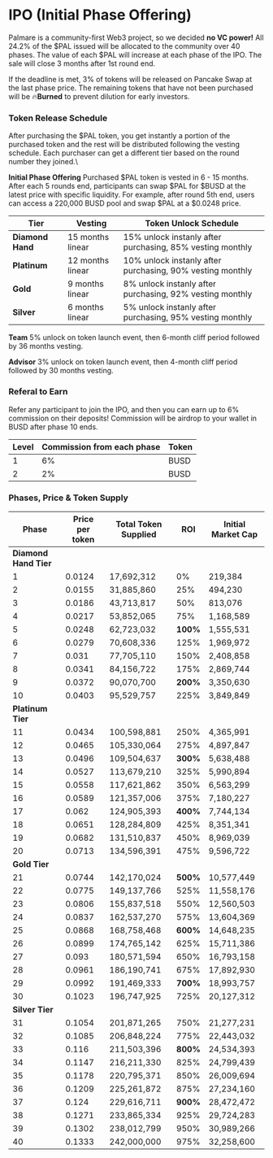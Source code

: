 # IPO (Initial Phase Offering)

Palmare is a community-first Web3 project, so we decided **no VC power!** All 24.2% of the $PAL issued will be allocated to the community over 40 phases. The value of each $PAL will increase at each phase of the IPO. The sale will close 3 months after 1st round end.&#x20;

If the deadline is met, 3% of tokens will be released on Pancake Swap at the last phase price. The remaining tokens that have not been purchased will be :fire:**Burned** to prevent dilution for early investors.



### **Token Release Schedule**

After purchasing the $PAL token, you get instantly a portion of the purchased token and the rest will be distributed following the vesting schedule. Each purchaser can get a different tier based on the round number they joined.\


**Initial Phase Offering** Purchased $PAL token is vested in 6 - 15 months. After each 5 rounds end, participants can swap $PAL for $BUSD at the latest price with specific liquidity. For example, after round 5th end, users can access a 220,000 BUSD pool and swap $PAL at a $0.0248 price.

| Tier             | Vesting           | Token Unlock Schedule                                     |
| ---------------- | ----------------- | --------------------------------------------------------- |
| **Diamond Hand** | 15 months linear  | 15% unlock instanly after purchasing, 85% vesting monthly |
| **Platinum**     | 12 months linear  | 10% unlock instanly after purchasing, 90% vesting monthly |
| **Gold**         | 9 months linear   | 8% unlock instanly after purchasing, 92% vesting monthly  |
| **Silver**       | 6 months linear   | 5% unlock instanly after purchasing, 95% vesting monthly  |

**Team** 5% unlock on token launch event, then 6-month cliff period followed by 36 months vesting.

**Advisor** 3% unlock on token launch event, then 4-month cliff period followed by 30 months vesting.

### &#x20;**Referal to Earn**&#x20;

Refer any participant to join the IPO, and then you can earn up to 6% commission on their deposits! Commission will be airdrop to your wallet in BUSD after phase 10 ends.&#x20;

| Level | Commission from each phase | Token |
| ----- | -------------------------- | ----- |
| 1     | 6%                         | BUSD  |
| 2     | 2%                         | BUSD  |



### **Phases, Price & Token Supply**

| Phase                 | Price per token | Total Token Supplied | ROI      | Initial Market Cap |
| --------------------- | --------------- | -------------------- | -------- | ------------------ |
| **Diamond Hand Tier** |                 |                      |          |                    |
| 1                     | 0.0124          | 17,692,312           | 0%       | 219,384            |
| 2                     | 0.0155          | 31,885,860           | 25%      | 494,230            |
| 3                     | 0.0186          | 43,713,817           | 50%      | 813,076            |
| 4                     | 0.0217          | 53,852,065           | 75%      | 1,168,589          |
| 5                     | 0.0248          | 62,723,032           | **100%** | 1,555,531          |
| 6                     | 0.0279          | 70,608,336           | 125%     | 1,969,972          |
| 7                     | 0.031           | 77,705,110           | 150%     | 2,408,858          |
| 8                     | 0.0341          | 84,156,722           | 175%     | 2,869,744          |
| 9                     | 0.0372          | 90,070,700           | **200%** | 3,350,630          |
| 10                    | 0.0403          | 95,529,757           | 225%     | 3,849,849          |
| **Platinum Tier**     |                 |                      |          |                    |
| 11                    | 0.0434          | 100,598,881          | 250%     | 4,365,991          |
| 12                    | 0.0465          | 105,330,064          | 275%     | 4,897,847          |
| 13                    | 0.0496          | 109,504,637          | **300%** | 5,638,488          |
| 14                    | 0.0527          | 113,679,210          | 325%     | 5,990,894          |
| 15                    | 0.0558          | 117,621,862          | 350%     | 6,563,299          |
| 16                    | 0.0589          | 121,357,006          | 375%     | 7,180,227          |
| 17                    | 0.062           | 124,905,393          | **400%** | 7,744,134          |
| 18                    | 0.0651          | 128,284,809          | 425%     | 8,351,341          |
| 19                    | 0.0682          | 131,510,837          | 450%     | 8,969,039          |
| 20                    | 0.0713          | 134,596,391          | 475%     | 9,596,722          |
| **Gold Tier**         |                 |                      |          |                    |
| 21                    | 0.0744          | 142,170,024          | **500%** | 10,577,449         |
| 22                    | 0.0775          | 149,137,766          | 525%     | 11,558,176         |
| 23                    | 0.0806          | 155,837,518          | 550%     | 12,560,503         |
| 24                    | 0.0837          | 162,537,270          | 575%     | 13,604,369         |
| 25                    | 0.0868          | 168,758,468          | **600%** | 14,648,235         |
| 26                    | 0.0899          | 174,765,142          | 625%     | 15,711,386         |
| 27                    | 0.093           | 180,571,594          | 650%     | 16,793,158         |
| 28                    | 0.0961          | 186,190,741          | 675%     | 17,892,930         |
| 29                    | 0.0992          | 191,469,333          | **700%** | 18,993,757         |
| 30                    | 0.1023          | 196,747,925          | 725%     | 20,127,312         |
| **Silver Tier**       |                 |                      |          |                    |
| 31                    | 0.1054          | 201,871,265          | 750%     | 21,277,231         |
| 32                    | 0.1085          | 206,848,224          | 775%     | 22,443,032         |
| 33                    | 0.116           | 211,503,396          | **800%** | 24,534,393         |
| 34                    | 0.1147          | 216,211,330          | 825%     | 24,799,439         |
| 35                    | 0.1178          | 220,795,371          | 850%     | 26,009,694         |
| 36                    | 0.1209          | 225,261,872          | 875%     | 27,234,160         |
| 37                    | 0.124           | 229,616,711          | **900%** | 28,472,472         |
| 38                    | 0.1271          | 233,865,334          | 925%     | 29,724,283         |
| 39                    | 0.1302          | 238,012,799          | 950%     | 30,989,266         |
| 40                    | 0.1333          | 242,000,000          | 975%     | 32,258,600         |
